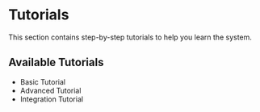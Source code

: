 # Tutorials

This section contains step-by-step tutorials to help you learn the system.

## Available Tutorials

- Basic Tutorial
- Advanced Tutorial
- Integration Tutorial
